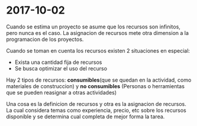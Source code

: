 # 2017-10-02

Cuando se estima un proyecto se asume que los recursos son infinitos, pero nunca es el caso. La asignacion de recursos mete otra dimension a la programacion de los proyectos.

Cuando se toman en cuenta los recursos existen 2 situaciones en especial:

* Exista una cantidad fija de recursos
* Se busca optimizar el uso del recurso

Hay 2 tipos de recursos: **consumibles**(que se quedan en la actividad, como materiales de construccion) y **no consumibles** (Personas o herramientas que se pueden reasignar a otras actividades)

Una cosa es la definicion de recursos y otra es la asignacion de recursos. La cual considera temas como experiencia, precio, etc sobre los recursos disponible y se determina cual completa de mejor forma la tarea.


